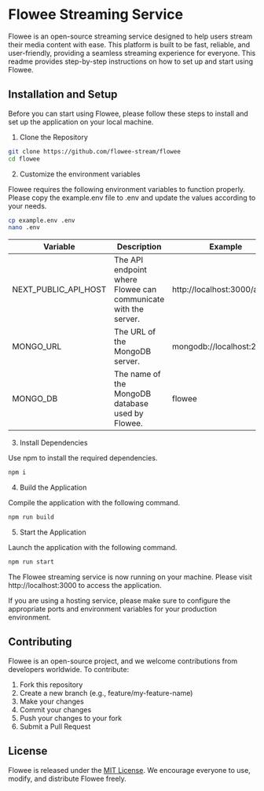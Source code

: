 # Flowee Streaming Service

Flowee is an open-source streaming service designed to help users stream their media content with ease. This platform is built to be fast, reliable, and user-friendly, providing a seamless streaming experience for everyone. This readme provides step-by-step instructions on how to set up and start using Flowee.

## Installation and Setup

Before you can start using Flowee, please follow these steps to install and set up the application on your local machine.

1. Clone the Repository

```bash
git clone https://github.com/flowee-stream/flowee
cd flowee
```

2. Customize the environment variables

Flowee requires the following environment variables to function properly. Please copy the example.env file to .env and update the values according to your needs.

```bash
cp example.env .env
nano .env
```

Variable | Description | Example
--- | --- | ---
NEXT_PUBLIC_API_HOST | The API endpoint where Flowee can communicate with the server. | http://localhost:3000/api
MONGO_URL | The URL of the MongoDB server. | mongodb://localhost:27017/
MONGO_DB | The name of the MongoDB database used by Flowee. | flowee

3. Install Dependencies

Use npm to install the required dependencies.

```bash
npm i
```

4. Build the Application

Compile the application with the following command.

```bash
npm run build
```

5. Start the Application

Launch the application with the following command.

```bash
npm run start
```

The Flowee streaming service is now running on your machine. Please visit http://localhost:3000 to access the application. 

If you are using a hosting service, please make sure to configure the appropriate ports and environment variables for your production environment.


## Contributing

Flowee is an open-source project, and we welcome contributions from developers worldwide. To contribute:

1. Fork this repository
2. Create a new branch (e.g., feature/my-feature-name)
3. Make your changes
4. Commit your changes
5. Push your changes to your fork
6. Submit a Pull Request

## License

Flowee is released under the [MIT License](https://opensource.org/licenses/MIT). 
We encourage everyone to use, modify, and distribute Flowee freely. 
